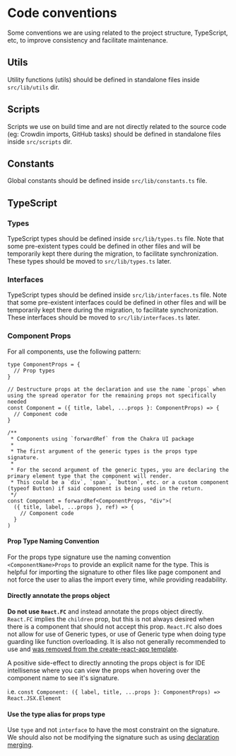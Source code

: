 # Code conventions

Some conventions we are using related to the project structure, TypeScript, etc, to improve consistency and facilitate maintenance.

## Utils

Utility functions (utils) should be defined in standalone files inside `src/lib/utils` dir.

## Scripts

Scripts we use on build time and are not directly related to the source code (eg: Crowdin imports, GitHub tasks) should be defined in standalone files inside `src/scripts` dir.

## Constants

Global constants should be defined inside `src/lib/constants.ts` file.

## TypeScript

### Types

TypeScript types should be defined inside `src/lib/types.ts` file. Note that some pre-existent types could be defined in other files and will be temporarily kept there during the migration, to facilitate synchronization. These types should be moved to `src/lib/types.ts` later.

### Interfaces

TypeScript types should be defined inside `src/lib/interfaces.ts` file. Note that some pre-existent interfaces could be defined in other files and will be temporarily kept there during the migration, to facilitate synchronization. These interfaces should be moved to `src/lib/interfaces.ts` later.

### Component Props

For all components, use the following pattern:

```tsx
type ComponentProps = {
  // Prop types
}

// Destructure props at the declaration and use the name `props` when using the spread operator for the remaining props not specifically needed
const Component = ({ title, label, ...props }: ComponentProps) => {
  // Component code
}

/**
 * Components using `forwardRef` from the Chakra UI package
 *
 * The first argument of the generic types is the props type signature.
 *
 * For the second argument of the generic types, you are declaring the primary element type that the component will render.
 * This could be a `div`, `span`, `button`, etc. or a custom component (typeof Button) if said component is being used in the return.
 */
const Component = forwardRef<ComponentProps, "div">(
  ({ title, label, ...props }, ref) => {
    // Component code
  }
)
```

#### Prop Type Naming Convention

For the props type signature use the naming convention `<ComponentName>Props` to provide an explicit name for the type. This is helpful for importing the signature to other files like page component and not force the user to alias the import every time, while providing readability.

#### Directly annotate the props object

**Do not use `React.FC`** and instead annotate the props object directly. `React.FC` implies the `children` prop, but this is not always desired when there is a component that should not accept this prop. `React.FC` also does not allow for use of Generic types, or use of Generic type when doing type guarding like function overloading. It is also not generally recommended to use and [was removed from the create-react-app template](https://github.com/facebook/create-react-app/pull/8177).

A positive side-effect to directly annoting the props object is for IDE intellisense where you can view the props when hovering over the component name to see it's signature.

i.e. `const Component: ({ label, title, ...props }: ComponentProps) => React.JSX.Element`

#### Use the type alias for props type

Use `type` and not `interface` to have the most constraint on the signature. We should also not be modifying the signature such as using [declaration merging](https://www.typescriptlang.org/docs/handbook/declaration-merging.html#merging-interfaces).
